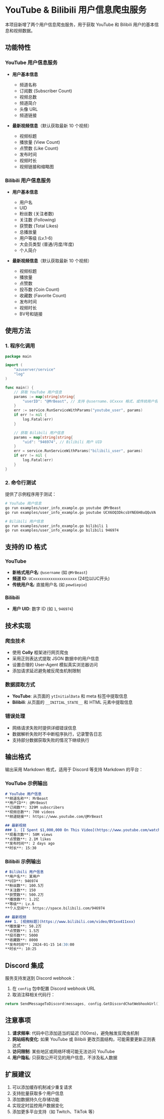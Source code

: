 # YouTube & Bilibili 用户信息爬虫服务

本项目新增了两个用户信息爬虫服务，用于获取 YouTube 和 Bilibili 用户的基本信息和视频数据。

## 功能特性

### YouTube 用户信息服务

- **用户基本信息**
  - 频道名称
  - 订阅数 (Subscriber Count)
  - 视频总数
  - 频道简介
  - 头像 URL
  - 频道链接

- **最新视频信息**（默认获取最新 10 个视频）
  - 视频标题
  - 播放量 (View Count)
  - 点赞数 (Like Count)
  - 发布时间
  - 视频时长
  - 视频链接和缩略图

### Bilibili 用户信息服务

- **用户基本信息**
  - 用户名
  - UID
  - 粉丝数 (关注者数)
  - 关注数 (Following)
  - 获赞数 (Total Likes)
  - 总播放量
  - 用户等级 (Lv.1-6)
  - 大会员类型 (普通/月度/年度)
  - 个人简介

- **最新视频信息**（默认获取最新 10 个视频）
  - 视频标题
  - 播放量
  - 点赞数
  - 投币数 (Coin Count)
  - 收藏数 (Favorite Count)
  - 发布时间
  - 视频时长
  - BV号和链接

## 使用方法

### 1. 程序化调用

```go
package main

import (
    "azuserver/service"
    "log"
)

func main() {
    // 获取 YouTube 用户信息
    params := map[string]string{
        "userID": "@MrBeast", // 支持 @username、UCxxxx 格式、或传统用户名
    }
    err := service.RunServiceWithParams("youtube_user", params)
    if err != nil {
        log.Fatal(err)
    }

    // 获取 Bilibili 用户信息
    params = map[string]string{
        "uid": "946974", // Bilibili 用户 UID
    }
    err = service.RunServiceWithParams("bilibili_user", params)
    if err != nil {
        log.Fatal(err)
    }
}
```

### 2. 命令行测试

提供了示例程序用于测试：

```bash
# YouTube 用户信息
go run examples/user_info_example.go youtube @MrBeast
go run examples/user_info_example.go youtube UCX6OQ3DkcsbYNE6H8uQQuVA

# Bilibili 用户信息  
go run examples/user_info_example.go bilibili 1
go run examples/user_info_example.go bilibili 946974
```

## 支持的 ID 格式

### YouTube
- **新格式用户名**: `@username` (如 `@MrBeast`)
- **频道 ID**: `UCxxxxxxxxxxxxxxxxxxxx` (24位以UC开头)
- **传统用户名**: 直接用户名 (如 `pewdiepie`)

### Bilibili
- **用户 UID**: 数字 ID (如 `1`, `946974`)

## 技术实现

### 爬虫技术
- 使用 **Colly** 框架进行网页爬虫
- 采用正则表达式提取 JSON 数据中的用户信息
- 设置合理的 User-Agent 模拟真实浏览器访问
- 添加请求延迟避免被反爬虫机制限制

### 数据提取方式
- **YouTube**: 从页面的 `ytInitialData` 和 meta 标签中提取信息
- **Bilibili**: 从页面的 `__INITIAL_STATE__` 和 HTML 元素中提取信息

### 错误处理
- 网络请求失败时提供详细错误信息
- 数据解析失败时不中断程序执行，记录警告日志
- 支持部分数据获取失败的情况下继续执行

## 输出格式

输出采用 Markdown 格式，适用于 Discord 等支持 Markdown 的平台：

### YouTube 示例输出
```markdown
# YouTube 用户信息
**频道名称**: MrBeast
**用户ID**: @MrBeast
**订阅数**: 329M subscribers
**视频总数**: 700 videos
**频道链接**: https://www.youtube.com/@MrBeast

## 最新视频
### 1. [I Spent $1,000,000 On This Video](https://www.youtube.com/watch?v=abc123)
**观看次数**: 50M views
**点赞数**: 2.1M likes
**发布时间**: 2 days ago
**时长**: 15:30
```

### Bilibili 示例输出
```markdown
# Bilibili 用户信息
**用户名**: 某用户
**UID**: 946974
**粉丝数**: 100.5万
**关注数**: 150
**获赞数**: 500.2万
**播放数**: 1.2亿
**等级**: Lv.6
**个人空间**: https://space.bilibili.com/946974

## 最新视频
### 1. [视频标题](https://www.bilibili.com/video/BV1xx411xxx)
**播放量**: 50.2万
**点赞数**: 1.5万
**投币数**: 5000
**收藏数**: 8000
**发布时间**: 2024-01-15 14:30:00
**时长**: 10:25
```

## Discord 集成

服务支持发送到 Discord webhook：

1. 在 `config` 包中配置 Discord webhook URL
2. 取消注释相关代码行：
```go
return SendMessageToDiscord(messages, config.GetDiscordChatWebhookUrl(), ServiceNameYouTubeUser)
```

## 注意事项

1. **请求频率**: 代码中已添加适当的延迟 (100ms)，避免触发反爬虫机制
2. **网站结构变化**: 如果 YouTube 或 Bilibili 更改页面结构，可能需要更新正则表达式
3. **访问限制**: 某些地区或网络环境可能无法访问 YouTube
4. **用户隐私**: 只获取公开可见的用户信息，不涉及私人数据

## 扩展建议

1. 可以添加缓存机制减少重复请求
2. 支持批量获取多个用户信息
3. 添加数据持久化存储功能
4. 实现定时监控用户数据变化
5. 添加更多平台支持（如 Twitch、TikTok 等）
